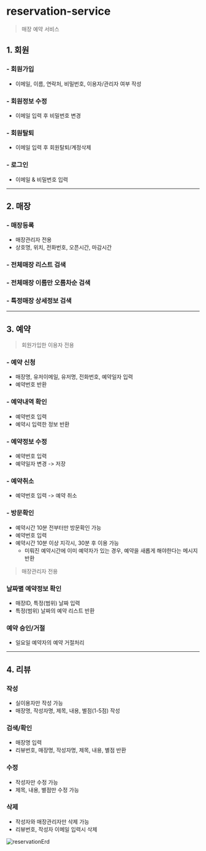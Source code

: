 # reservation-service
> 매장 예약 서비스 

## 1. 회원
###  - 회원가입 
* 이메일, 이름, 연락처, 비밀번호, 이용자/관리자 여부 작성 
### - 회원정보 수정 
* 이메일 입력 후 비밀번호 변경
### - 회원탈퇴
* 이메일 입력 후 회원탈퇴/계정삭제
### - 로그인
* 이메일 & 비밀번호 입력

-----

## 2. 매장
### - 매장등록
* 매장관리자 전용
* 상호명, 위치, 전화번호, 오픈시간, 마감시간 
### - 전체매장 리스트 검색
### - 전체매장 이름만 오름차순 검색
### - 특정매장 상세정보 검색

-----

## 3. 예약
> 회원가입한 이용자 전용
### - 예약 신청
* 매장명, 유저이메일, 유저명, 전화번호, 예약일자 입력
* 예약번호 반환
### - 예약내역 확인
* 예약번호 입력
* 예약시 입력한 정보 반환
### - 예약정보 수정
* 예약번호 입력
* 예약일자 변경 -> 저장
### - 예약취소
* 예약번호 입력 -> 예약 취소
### - 방문확인
* 예약시간 10분 전부터만 방문확인 가능
* 예약번호 입력
* 예약시간 10분 이상 지각시, 30분 후 이용 가능
  * 미뤄진 예약시간에 이미 예약자가 있는 경우, 예약을 새롭게 해야한다는 메시지 반환 
  
> 매장관리자 전용
### 날짜별 예약정보 확인
* 매장ID, 특정(범위) 날짜 입력
* 특정(범위) 날짜의 예약 리스트 반환
  
### 예약 승인/거절
* 일요일 예약자의 예약 거절처리

-----

## 4. 리뷰
### 작성
* 실이용자만 작성 가능
* 매장명, 작성자명, 제목, 내용, 별점(1-5점) 작성

### 검색/확인
* 매장명 입력
* 리뷰번호, 매장명, 작성자명, 제목, 내용, 별점 반환 

### 수정
* 작성자만 수정 가능
* 제목, 내용, 별점만 수정 가능

### 삭제
* 작성자와 매장관리자만 삭제 가능
* 리뷰번호, 작성자 이메일 입력시 삭제

![reservationErd](https://github.com/user-attachments/assets/cfa0e846-1dc2-4bd3-8419-6af90084047e)
